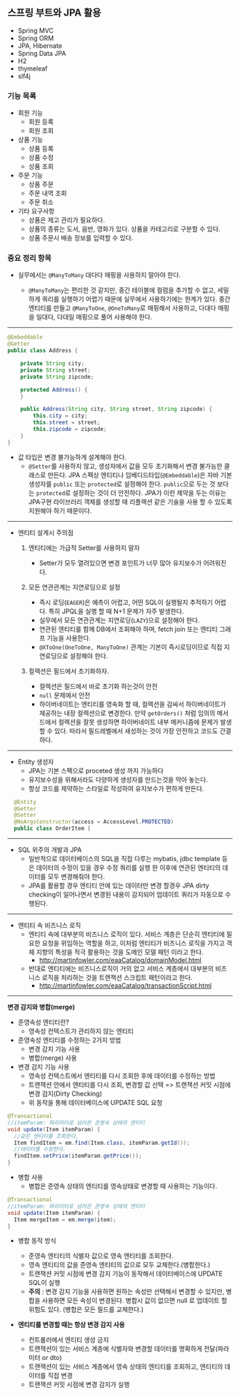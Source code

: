 ## 스프링 부트와 JPA 활용

- Spring MVC
- Spring ORM
- JPA, Hibernate
- Spring Data JPA
- H2
- thymeleaf
- slf4j

### 기능 목록

- 회원 기능
  - 회원 등록
  - 회원 조회
- 상품 기능
  - 상품 등록
  - 상품 수정
  - 상품 조회
- 주문 기능
  - 상품 주문
  - 주문 내역 조회
  - 주문 취소
- 기타 요구사항
  - 상품은 제고 관리가 필요하다.
  - 상품의 종류는 도서, 음반, 영화가 있다. 상품을 카테고리로 구분할 수 있다.
  - 상품 주문시 배송 정보를 입력할 수 있다.

### 중요 정리 항목

- 실무에서는 `@ManyToMany` 대다다 매핑을 사용하지 말아야 한다.

  - `@ManyToMany`는 편리한 것 같지만, 중간 테이블에 컬럼을 추가할 수 없고, 세밀하게 쿼리를 실행하기 어렵기 때문에 실무에서 사용하기에는 한계가 있다. 중간 엔티티를 만들고 `@ManyToOne`, `@OneToMany`로 매핑해서 사용하고, 다대다 매핑을 일대다, 다대일 매핑으로 풀어 사용해야 한다.

---

```java
@Embeddable
@Getter
public class Address {

    private String city;
    private String street;
    private String zipcode;

    protected Address() {
    }

    public Address(String city, String street, String zipcode) {
        this.city = city;
        this.street = street;
        this.zipcode = zipcode;
    }
}
```

- 값 타입은 변경 불가능하게 설계해야 한다.
  - `@Setter`를 사용하지 않고, 생성자에서 값을 모두 초기화해서 변경 불가능한 클래스로 만든다. JPA 스펙상 엔티티나 임베디드타입(`@Embeddable`)은 자바 기본 생성자를 `public` 또는 `protected`로 설정해야 한다. `public`으로 두는 것 보다는 `protected`로 설정하는 것이 더 안전하다. JPA가 이런 제약을 두는 이유는 JPA구현 라이브러리 객체를 생성할 때 리플렉션 같은 기술을 사용 할 수 있도록 지원해야 하기 때문이다.

---

- 엔티티 설계시 주의점

  1. 엔티티에는 가급적 Setter를 사용하지 말자

     - Setter가 모두 열려있으면 변경 포인트가 너무 많아 유지보수가 어려워진다.

  2. 모든 연관관계는 지연로딩으로 설정

     - 즉시 로딩(`EAGER`)은 예측이 어렵고, 어떤 SQL이 실행될지 추적하기 어렵다. 특히 JPQL을 실행 할 때 N+1 문제가 자주 발생한다.
     - 실무에서 모든 연관관계는 지연로딩(`LAZY`)으로 설정해야 한다.
     - 연관된 엔티티를 함께 DB에서 조회해야 하며, fetch join 또는 엔티티 그래프 기능을 사용한다.
     - `@XToOne(OneToOne, ManyToOne)` 관계는 기본이 즉시로딩이므로 직접 지연로딩으로 설정해야 한다.

  3. 컬렉션은 필드에서 초기화하자.

     - 컬렉션은 필드에서 바로 초기화 하는것이 안전
     - `null` 문제에서 안전
     - 하이버네이트는 엔티티를 영속화 할 때, 컬렉션을 감싸서 하이버네이트가 제공하는 내장 컬렉션으로 변경한다. 만약 `getOrders()` 처럼 임의의 메서드에서 컬렉션을 잘못 생성하면 하이버네이트 내부 메커니즘에 문제가 발생할 수 있다. 따라서 필드레벨에서 새성하는 것이 가장 안전하고 코드도 간결하다.

---

- Entity 생성자
  - JPA는 기본 스펙으로 proceted 생성 까지 가능하다
  - 유지보수성을 위해서라도 다양하게 생성자를 만드는것을 막아 놓는다.
  - 항상 코드를 제약하는 스타일로 작성하여 유지보수가 편하게 만든다.

```java
  @Entity
  @Getter
  @Setter
  @NoArgsConstructor(access = AccessLevel.PROTECTED)
  public class OrderItem {
```

---

- SQL 위주의 개발과 JPA
  - 일반적으로 데이터베이스의 SQL을 직접 다루는 mybatis, jdbc template 등은 데이터의 수정이 있을 경우 수정 쿼리를 실행 한 이후에 연관된 엔티티의 데이터를 모두 변경해줘야 한다.
  - JPA를 활용할 경우 엔티티 안에 있는 데이터만 변경 할경우 JPA dirty checking이 일어나면서 변경된 내용이 감지되어 업데이트 쿼리가 자동으로 수행된다.

---

- 엔티티 속 비즈니스 로직
  - 엔티티 속에 대부분의 비즈니스 로직이 있다. 서비스 계층은 단순히 엔티티에 필요한 요청을 위임하는 역할을 하고, 이처럼 엔티티가 비즈니스 로직을 가지고 객체 지향의 특성을 적극 활용하는 것을 도메인 모델 패턴 이라고 한다.
    - http://martinfowler.com/eaaCatalog/domainModel.html
  - 반대로 엔티티에는 비즈니스로직이 거의 없고 서비스 계층에서 대부분의 비즈니스 로직을 처리하는 것을 트랜잭션 스크립트 패턴이라고 한다.
    - http://martinfowler.com/eaaCatalog/transactionScript.html

---

**변경 감지와 병합(merge)**

- 준영속성 엔티티란?
  - 영속성 컨텍스트가 관리하지 않는 엔티티
- 준영속성 엔티티를 수정하는 2가지 방법
  - 변경 감지 기능 사용
  - 병합(merge) 사용
- 변경 감지 기능 사용
  - 영속성 컨텍스트에서 엔티티를 다시 조회한 후에 데이터를 수정하는 방법
  - 트랜잭션 안에서 엔티티를 다시 조회, 변경할 값 선택 => 트랜잭션 커밋 시점에 변경 검지(Dirty Checking)
  - 위 동작을 통해 데이터베이스에 UPDATE SQL 요청

```java
@Transactional
//itemParam: 파리미터로 넘어온 준영속 상태의 엔티티
void update(Item itemParam) {
  //같은 엔티티를 조회한다.
  Item findItem = em.find(Item.class, itemParam.getId());
  //데이터를 수정한다.
  findItem.setPrice(itemParam.getPrice());
}
```

- 병합 사용
  - 병합은 준영속 상태의 엔티티를 영속상태로 변경할 때 사용하는 기능이다.

```java
@Transactional
//itemParam: 파리미터로 넘어온 준영속 상태의 엔티티
void update(Item itemParam) {
  Item mergeItem = em.merge(item);
}
```

- 병합 동작 방식

  - 준영속 엔티티의 식별자 값으로 영속 엔티티를 조회한다.
  - 영속 엔티티의 값을 준영속 엔티티의 값으로 모두 교체한다.(병합한다.)
  - 트랜잭션 커밋 시점에 변경 감지 기능이 동작해서 데이터베이스에 UPDATE SQL이 실행
  - **주의** : 변경 감지 기능을 사용하면 원하는 속성만 선택해서 변경할 수 있지만, 병합을 사용하면 모든 속성이 변경된다. 병합시 값이 없으면 null 로 업데이트 할 위험도 있다. (병합은 모든 필드를 교체한다.)

- **엔티티를 변경할 때는 항상 변경 감지 사용**
  - 컨트롤러에서 엔티티 생성 금지
  - 트랜잭션이 있는 서비스 계층에 식별자와 변경할 데이터를 명확하게 전달(파라미터 or dto)
  - 트랜잭션이 있는 서비스 계층에서 영속 상태의 엔티티를 조회하고, 엔티티의 데이터를 직접 변경
  - 트랜잭션 커밋 시점에 변경 감지가 실행
